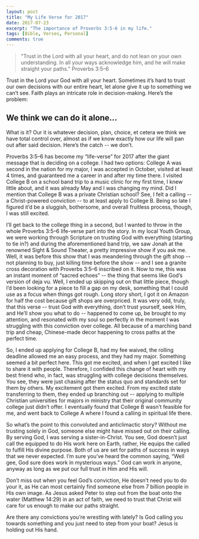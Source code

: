 ```yaml
---
layout: post
title: "My Life Verse for 2017"
date: 2017-07-23
excerpt: "The importance of Proverbs 3:5-6 in my life."
tags: [Bible, Verses, Personal]
comments: true
---
```


> "Trust in the Lord with all your heart, and do not lean on your own understanding. In all your ways acknowledge him, and he will make straight your paths."
> Proverbs‬ ‭3:5–6

Trust in the Lord your God with all your heart. Sometimes it’s hard to trust our own decisions with our entire heart, let alone give it up to something we can’t see. Faith plays an intricate role in decision-making. Here’s the problem:

## We think we can do it alone...

What is it? Our it is whatever decision, plan, choice, et cetera we think we have total control over, almost as if we know exactly how our life will pan out after said decision. Here’s the catch -- we don’t.

Proverbs 3:5–6 has become my “life-verse” for 2017 after the giant message that is deciding on a college. I had two options: College A was second in the nation for my major, I was accepted in October, visited at least 4 times, and guaranteed me a career in and after my time there. I visited College B on a school band trip to a music clinic for my first time, I knew little about, and it was already May and I was changing my mind. Did I mention that College B was a private Christian school? See, I felt a calling -- a Christ-powered conviction -- to at least apply to College B. Being so late I figured it’d be a sluggish, bothersome, and overall fruitless process, though, I was still excited.


I’ll get back to the college thing in a second, but I wanted to throw in the whole Proverbs 3:5–6 life-verse part into the story. In my local Youth Group, we were working through Scripture on trusting God with everything (starting to tie in?) and during the aforementioned band trip, we saw Jonah at the renowned Sight & Sound Theater, a pretty impressive show if you ask me. Well, it was before this show that I was meandering through the gift shop -- not planning to buy, just killing time before the show -- and I see a granite cross decoration with Proverbs 3:5–6 inscribed on it. Now to me, this was an instant moment of “sacred echoes” -- the thing that seems like God’s version of deja vu. Well, I ended up skipping out on that little piece, though I’d been looking for a piece to fill a gap on my desk, something that I could use as a focus when things got rough. Long story short, I got it on Amazon for half the cost because gift shops are overpriced. It was very odd, truly, that this verse -- trust God with everything, don’t trust yourself, seek Him, and He’ll show you what to do -- happened to come up, be brought to my attention, and resonated with my soul so perfectly in the moment I was struggling with this conviction over college. All because of a marching band trip and cheap, Chinese-made decor happening to cross paths at the perfect time.

So, I ended up applying for College B, had my fee waived, the rolling deadline allowed me an easy process, and they had my major. Something seemed a bit perfect here. This got me excited, and when I get excited I like to share it with people. Therefore, I confided this change of heart with my best friend who, in fact, was struggling with college decisions themselves. You see, they were just chasing after the status quo and standards set for them by others. My excitement got them excited. From my excited state transferring to them, they ended up branching out -- applying to multiple Christian universities for majors in ministry that their original community college just didn’t offer. I eventually found that College B wasn’t feasible for me, and went back to College A where I found a calling in spiritual life there.

So what’s the point to this convoluted and anticlimactic story? Without me trusting solely in God, someone else might have missed out on their calling. By serving God, I was serving a sister-in-Christ. You see, God doesn’t just call the equipped to do His work here on Earth, rather, He equips the called to fulfill His divine purpose. Both of us are set for paths of success in ways that we never expected. I’m sure you’ve heard the common saying, “Well gee, God sure does work in mysterious ways.” God can work in anyone, anyway as long as we put our full trust in Him and His will.

Don’t miss out when you feel God’s conviction, He doesn’t need you to do your it, as He can most certainly find someone else from 7 billion people in His own image. As Jesus asked Peter to step out from the boat onto the water (Matthew 14:29) in an act of faith, we need to trust that Christ will care for us enough to make our paths straight.

Are there any convictions you’re wrestling with lately? Is God calling you towards something and you just need to step from your boat? Jesus is holding out His hand.

